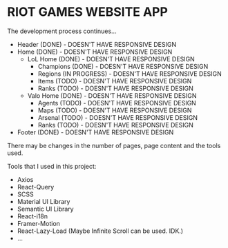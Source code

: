 # RIOT GAMES WEBSITE APP

The development process continues...

- Header (DONE) - DOESN'T HAVE RESPONSIVE DESIGN
- Home (DONE) - DOESN'T HAVE RESPONSIVE DESIGN
  - LoL Home (DONE) - DOESN'T HAVE RESPONSIVE DESIGN
    - Champions (DONE) - DOESN'T HAVE RESPONSIVE DESIGN
    - Regions (IN PROGRESS) - DOESN'T HAVE RESPONSIVE DESIGN
    - Items (TODO) - DOESN'T HAVE RESPONSIVE DESIGN
    - Ranks (TODO) - DOESN'T HAVE RESPONSIVE DESIGN
  - Valo Home (DONE) - DOESN'T HAVE RESPONSIVE DESIGN
    - Agents (TODO) - DOESN'T HAVE RESPONSIVE DESIGN
    - Maps (TODO) - DOESN'T HAVE RESPONSIVE DESIGN
    - Arsenal (TODO) - DOESN'T HAVE RESPONSIVE DESIGN
    - Ranks (TODO) - DOESN'T HAVE RESPONSIVE DESIGN
- Footer (DONE) - DOESN'T HAVE RESPONSIVE DESIGN

There may be changes in the number of pages, page content and the tools used.

Tools that I used in this project:

- Axios
- React-Query
- SCSS
- Material UI Library
- Semantic UI Library
- React-i18n
- Framer-Motion
- React-Lazy-Load (Maybe Infinite Scroll can be used. IDK.)
- ...
